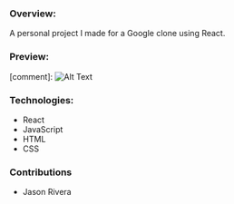 ### Overview:

A personal project I made for a Google clone using React.

### Preview:

[comment]: ![Alt Text](https://media.giphy.com/media/lAbtx81jZ1OVdX0JD8/giphy.gif)

### Technologies:
- React
- JavaScript
- HTML
- CSS

### Contributions
- Jason Rivera